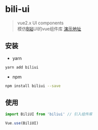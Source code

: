 # bili-ui

> vue2.x UI components  
> 模仿[B站](https://www.bilibili.com/)UI的vue组件库 [演示地址](https://xyk0279.github.io/bili-ui)

## 安装

- yarn

```bash
yarn add biliui
```

- npm 

```bash
npm install biliui --save
```

## 使用

```js
import BiliUI from 'biliui' // 引入组件库

Vue.use(BiliUI)
```


